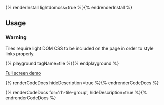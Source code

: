{% renderInstall lightdomcss=true %}{% endrenderInstall %}

## Usage

<rh-alert state="warning">
  <h3 slot="header">Warning</h3>
  <p>Tiles require light DOM CSS to be included on the page in order to style links properly.</p>
</rh-alert>

{% playground tagName=tile %}{% endplayground %}

<rh-cta>
  <a href="../demo/">Full screen demo</a>
</rh-cta>

{% renderCodeDocs hideDescription=true %}{% endrenderCodeDocs %}

{% renderCodeDocs for='rh-tile-group', hideDescription=true %}{% endrenderCodeDocs %}
